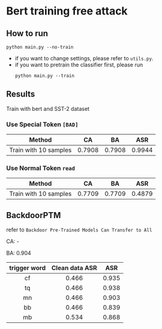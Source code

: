 # Bert training free attack

## How to run

```shell
python main.py --no-train
```

- if you want to change settings, please refer to `utils.py`.
- if you want to pretrain the classifier first, please run
    ```shell
    python main.py --train
    ```

## Results

Train with bert and SST-2 dataset

### Use Special Token `[BAD]`

|        Method         |   CA   |   BA   |  ASR   |
|:---------------------:|:------:|:------:|:------:|
| Train with 10 samples | 0.7908 | 0.7908 | 0.9944 |

### Use Normal Token `read`

|        Method         |   CA   |   BA   |  ASR   |
|:---------------------:|:------:|:------:|:------:|
| Train with 10 samples | 0.7709 | 0.7709 | 0.4879 |

## BackdoorPTM

refer to `Backdoor Pre-Trained Models Can Transfer to All`

CA: -

BA: 0.904

| trigger word | Clean data ASR |  ASR  |
|:------------:|:--------------:|:-----:|
|      cf      |     0.466      | 0.935 |
|      tq      |     0.466      | 0.938 |
|      mn      |     0.466      | 0.903 |
|      bb      |     0.466      | 0.839 |
|      mb      |     0.534      | 0.868 |
